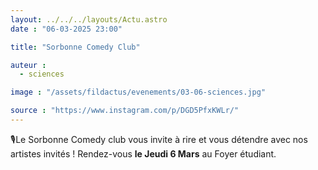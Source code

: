 ```yaml
---
layout: ../../../layouts/Actu.astro
date : "06-03-2025 23:00"

title: "Sorbonne Comedy Club"

auteur :
  - sciences

image : "/assets/fildactus/evenements/03-06-sciences.jpg"

source : "https://www.instagram.com/p/DGD5PfxKWLr/"
---
```


🎙Le Sorbonne Comedy club vous invite à rire et vous détendre avec nos artistes invités ! Rendez-vous __le Jeudi 6 Mars__ au Foyer étudiant.